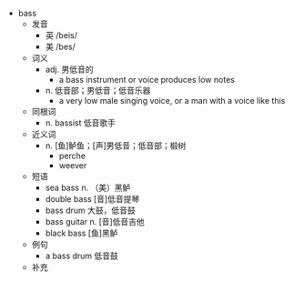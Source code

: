 - bass
  - 发音
    - 英 /beis/
    - 美 /bes/
  - 词义
    - adj. 男低音的
      - a bass instrument or voice produces low notes
    - n. 低音部；男低音；低音乐器
      - a very low male singing voice, or a man with a voice like this
  - 同根词
    - n. bassist 低音歌手
  - 近义词
    - n. [鱼]鲈鱼；[声]男低音；低音部；椴树
      - perche
      - weever
  - 短语
    - sea bass n. （美）黑鲈
    - double bass [音]低音提琴
    - bass drum 大鼓，低音鼓
    - bass guitar n. [音]低音吉他
    - black bass [鱼]黑鲈
  - 例句
    - a bass drum 低音鼓
  - 补充